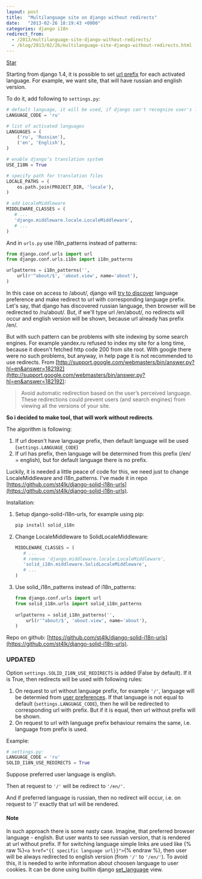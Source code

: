 ```yaml
---
layout: post
title:  "Multilanguage site on django without redirects"
date:   "2013-02-26 18:19:43 +0000"
categories: django i18n
redirect_from:
  - /2013/multilanguage-site-django-without-redirects/
  - /blog/2013/02/26/multilanguage-site-django-without-redirects.html
---
```


<a class="github-button" href="https://github.com/st4lk/django-solid-i18n-urls" data-color-scheme="no-preference: light; light: light; dark: dark;" data-size="large" data-show-count="true" aria-label="Star st4lk/django-solid-i18n-urls on GitHub">Star</a>

Starting from django 1.4, it is possible to set [url prefix](https://docs.djangoproject.com/en/dev/topics/i18n/translation/#language-prefix-in-url-patterns) for each activated language. For example, we want site, that will have russian and english version.

To do it, add following to `settings.py`:

<!--more-->

```python
# default language, it will be used, if django can't recognize user's language
LANGUAGE_CODE = 'ru'

# list of activated languages
LANGUAGES = (
    ('ru', 'Russian'),
    ('en', 'English'),
)

# enable django’s translation system
USE_I18N = True

# specify path for translation files
LOCALE_PATHS = (
    os.path.join(PROJECT_DIR, 'locale'),
)

# add LocaleMiddleware
MIDDLEWARE_CLASSES = (
   # ...
   'django.middleware.locale.LocaleMiddleware',
   # ...
)
```

And in `urls.py` use i18n_patterns instead of patterns:

```python
from django.conf.urls import url
from django.conf.urls.i18n import i18n_patterns

urlpatterns = i18n_patterns('',
    url(r'^about/$', 'about.view', name='about'),
)
```

In this case on access to /about/, django will [try to discover](https://docs.djangoproject.com/en/dev/topics/i18n/translation/#how-django-discovers-language-preference) language preference and make redirect to url with corresponding language prefix. Let's say, that django has discovered russian language, then browser will be redirected to /ru/about/. But, if we'll type url /en/about/, no redirects will occur and english version will be shown, because url already has prefix /en/.

But with such pattern can be problems with site indexing by some search engines. For example yandex.ru refused to index my site for a long time, because it doesn't fetched http code 200 from site root. With google there were no such problems, but anyway, in help page it is not recommended to use redirects. From [http://support.google.com/webmasters/bin/answer.py?hl=en&answer=182192](http://support.google.com/webmasters/bin/answer.py?hl=en&answer=182192):

> Avoid automatic redirection based on the user’s perceived language. These redirections could prevent users (and search engines) from viewing all the versions of your site.

**So i decided to make tool, that will work without redirects**.

The algorithm is following:

1. If url doesn't have language prefix, then default language will be used (`settings.LANGUAGE_CODE`)
2. If url has prefix, then language will be determined from this prefix (/en/ = english), but for default language there is no prefix.

Luckily, it is needed a little peace of code for this, we need just to change LocaleMiddleware and i18n_patterns. I've made it in repo [https://github.com/st4lk/django-solid-i18n-urls](https://github.com/st4lk/django-solid-i18n-urls).

Installation:

1. Setup django-solid-i18n-urls, for example using pip:

    ```bash
    pip install solid_i18n
    ```

2. Change LocaleMiddleware to SolidLocaleMiddleware:

    ```python
    MIDDLEWARE_CLASSES = (
       # ...
       # remove 'django.middleware.locale.LocaleMiddleware',
       'solid_i18n.middleware.SolidLocaleMiddleware', 
       # ...
    )
    ```

3. Use solid_i18n_patterns instead of i18n_patterns:

    ```python
    from django.conf.urls import url
    from solid_i18n.urls import solid_i18n_patterns
  
    urlpatterns = solid_i18n_patterns('',
        url(r'^about/$', 'about.view', name='about'),
    )
    ```

Repo on github: [https://github.com/st4lk/django-solid-i18n-urls](https://github.com/st4lk/django-solid-i18n-urls).


### UPDATED

Option `settings.SOLID_I18N_USE_REDIRECTS` is added (False by default). If it is True, then redirects will be used with following rules:

1. On request to url without language prefix, for example `'/'`, language will be determied from [user preferences](https://docs.djangoproject.com/en/dev/topics/i18n/translation/#how-django-discovers-language-preference). If that language is not equal to default (`settings.LANGUAGE_CODE`), then he will be redirected to corresponding url with prefix. But if it is equal, then url without prefix will be shown.
2. On request to url with language prefix behaviour remains the same, i.e. language from prefix is used.

Example:
```python
# settings.py: 
LANGUAGE_CODE = 'ru'
SOLID_I18N_USE_REDIRECTS = True
```
Suppose preferred user language is english.

Then at request to `'/'` will be redirect to `'/en/'`.

And if preferred language is russian, then no redirect will occur, i.e. on request to '/' exactly that url will be rendered.

#### Note
In such approach there is some nasty case. Imagine, that preferred browser language - english. But user wants to see russian version, that is rendered at url without prefix. If for switching language simple links are used like {% raw %}`<a href="{{ specific language url}}">`{% endraw %}, then user will be always redirected to english version (from `'/'` to `'/en/'`). To avoid this, it is needed to write information about choosen language to user cookies. It can be done using builtin django [set_language](https://docs.djangoproject.com/en/dev/topics/i18n/translation/#the-set-language-redirect-view) view.
